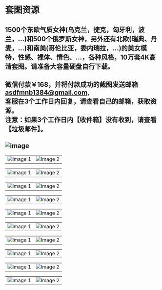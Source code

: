 # 套图资源
1500个东欧气质女神(乌克兰，捷克，匈牙利，波兰，...)和500个俄罗斯女神，另外还有北欧(瑞典、丹
麦，...)和南美(哥伦比亚，委内瑞拉，...)的美女模特，性感、裸体、情色、...，各种风格，10万套4K高清套图。请准备大容量硬盘自行下载。<br>
-----------------------------------------------------------------------------------
微信付款￥168，并将付款成功的截图发送邮箱<br>
asdfmnb1384@gmail.com,<br>
客服在3个工作日内回复，请查看自己的邮箱，获取资源。<br>
注意：如果3个工作日内【收件箱】没有收到，请查看【垃圾邮件】。
-----------------------------------------------------------------------------------
![image](https://github.com/anny106/ighost/blob/main/ImagesFolder/0001.jpg)
-----------------------------------------------------------------------------------
<table>
  <tr>
    <td><img src="https://github.com/anny106/ighost/blob/main/ImagesFolder/d%20(1).jpg" alt="Image 1"></td>
    <td><img src="https://github.com/anny106/ighost/blob/main/ImagesFolder/d%20(2).jpg" alt="Image 2"></td>
  </tr>
</table>
<table>
  <tr>
    <td><img src="https://github.com/anny106/ighost/blob/main/ImagesFolder/d%20(3).jpg" alt="Image 1"></td>
    <td><img src="https://github.com/anny106/ighost/blob/main/ImagesFolder/d%20(4).jpg" alt="Image 2"></td>
  </tr>
</table>
<table>
  <tr>
    <td><img src="https://github.com/anny106/ighost/blob/main/ImagesFolder/d005.jpg" alt="Image 1"></td>
    <td><img src="https://github.com/anny106/ighost/blob/main/ImagesFolder/d%20(6).jpg" alt="Image 2"></td>
  </tr>
</table>
<table>
  <tr>
    <td><img src="https://github.com/anny106/ighost/blob/main/ImagesFolder/d%20(7).jpg" alt="Image 1"></td>
    <td><img src="https://github.com/anny106/ighost/blob/main/ImagesFolder/d%20(8).jpg" alt="Image 2"></td>
  </tr>
</table>
<table>
  <tr>
    <td><img src="https://github.com/anny106/ighost/blob/main/ImagesFolder/d%20(9).jpg" alt="Image 1"></td>
    <td><img src="https://github.com/anny106/ighost/blob/main/ImagesFolder/d%20(10).jpg" alt="Image 2"></td>
  </tr>
</table>
<table>
  <tr>
    <td><img src="https://github.com/anny106/ighost/blob/main/ImagesFolder/d%20(11).jpg" alt="Image 1"></td>
    <td><img src="https://github.com/anny106/ighost/blob/main/ImagesFolder/d%20(12).jpg" alt="Image 2"></td>
  </tr>
</table>
<table>
  <tr>
    <td><img src="https://github.com/anny106/ighost/blob/main/ImagesFolder/d%20(13).jpg" alt="Image 1"></td>
    <td><img src="https://github.com/anny106/ighost/blob/main/ImagesFolder/d%20(14).jpg" alt="Image 2"></td>
  </tr>
</table>
<table>
  <tr>
    <td><img src="https://github.com/anny106/ighost/blob/main/ImagesFolder/d%20(15).jpg" alt="Image 1"></td>
    <td><img src="https://github.com/anny106/ighost/blob/main/ImagesFolder/d%20(16).jpg" alt="Image 2"></td>
  </tr>
</table>
<table>
  <tr>
    <td><img src="https://github.com/anny106/ighost/blob/main/ImagesFolder/d%20(17).jpg" alt="Image 1"></td>
    <td><img src="https://github.com/anny106/ighost/blob/main/ImagesFolder/d%20(18).jpg" alt="Image 2"></td>
  </tr>
</table>
<table>
  <tr>
    <td><img src="https://github.com/anny106/ighost/blob/main/ImagesFolder/d%20(19).jpg" alt="Image 1"></td>
    <td><img src="https://github.com/anny106/ighost/blob/main/ImagesFolder/d%20(20).jpg" alt="Image 2"></td>
  </tr>
</table>
















